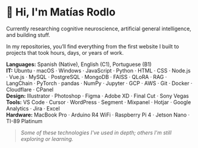 # 👋 Hi, I'm Matías Rodlo

Currently researching cognitive neuroscience, artificial general intelligence, and building stuff.

In my repositories, you’ll find everything from the first website I built to projects that took hours, days, or years of work.

**Languages:** Spanish (Native), English (C1), Portuguese (B1)  
**IT:** Ubuntu · macOS · Windows · JavaScript · Python · HTML · CSS · Node.js · Vue.js · MySQL · PostgreSQL · MongoDB · FAISS · QLoRA · RAG · LangChain · PyTorch · pandas · NumPy · Jupyter · GCP · AWS · Git · Docker · Cloudflare · CPanel  
**Design:** Illustrator · Photoshop · Figma · Adobe XD · Final Cut · Sony Vegas  
**Tools:** VS Code · Cursor · WordPress · Segment · Mixpanel · Hotjar · Google Analytics · Jira · Excel  
**Hardware:** MacBook Pro · Arduino R4 WiFi · Raspberry Pi 4 · Jetson Nano · TI-89 Platinum

> *Some of these technologies I've used in depth; others I'm still exploring or learning.*
